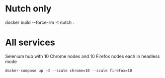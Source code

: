# Nutch only
docker build --force-rm  -t nutch .

# All services
Selenium hub with 10 Chrome nodes and 10 Firefox nodes each in headless mode
```
docker-compose up -d --scale chrome=10 --scale firefox=10 
```